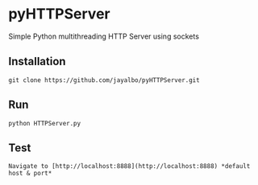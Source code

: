# pyHTTPServer
Simple Python multithreading HTTP Server using sockets

## Installation
```
git clone https://github.com/jayalbo/pyHTTPServer.git
```

## Run
```
python HTTPServer.py
```

## Test
```
Navigate to [http://localhost:8888](http://localhost:8888) *default host & port*
```
